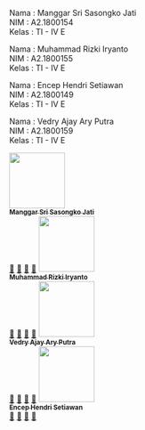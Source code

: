 Nama : Manggar Sri Sasongko Jati <br>
NIM : A2.1800154 <br>
Kelas : TI - IV E <br>

Nama : Muhammad Rizki Iryanto <br>
NIM : A2.1800155 <br>
Kelas : TI - IV E <br>

Nama : Encep Hendri Setiawan  <br>
NIM : A2.1800149 <br>
Kelas : TI - IV E <br>

Nama : Vedry Ajay Ary Putra <br>
NIM : A2.1800159 <br>
Kelas : TI - IV E <br>

<tr>
     <!-- Baris 2 Max 7 Akun -->
     <td align="center"><a href="#"><img src="https://avatars0.githubusercontent.com/u/61769361?s=460&u=63a3756b2880bc06bafb56f49f64f9427085c7ee&v=4" width="100px;" alt=""/><br /><sub><b>Manggar Sri Sasongko Jati</b></sub></a><br /><a href="#" title="https://github.com/manggarsasongko/">🔗</a> <a href="#" title="Documentation">📖</a> <a href="#" title="Profile">👀</a> <a href="#" title="Talks">📢</a></td>
  <tr>
     <!-- Baris 2 Max 7 Akun -->
     <td align="center"><a href="#"><img src="https://avatars1.githubusercontent.com/u/62083185?s=400&u=0e4124ad96780beb739df19666296b8dc82828e9&v=4" width="100px;" alt=""/><br /><sub><b>Muhammad Rizki Iryanto</b></sub></a><br /><a href="#" title="https://github.com/rizkiiryanto96">🔗</a> <a href="#" title="Documentation">📖</a> <a href="#" title="Profile">👀</a> <a href="#" title="Talks">📢</a></td>
  <tr>
     <!-- Baris 2 Max 7 Akun -->
     <td align="center"><a href="#"><img src="https://avatars1.githubusercontent.com/u/66822894?s=400&u=fa3b8430e087bbf02c787491aac231c80ba7b9c2&v=4" width="100px;" alt=""/><br /><sub><b>Vedry Ajay Ary Putra</b></sub></a><br /><a href="#" title="https://github.com/VedryAP">🔗</a> <a href="#" title="Documentation">📖</a> <a href="#" title="Profile">👀</a> <a href="#" title="Talks">📢</a></td>
  <tr>
     <!-- Baris 2 Max 7 Akun -->
     <td align="center"><a href="#"><img src="" width="100px;" alt=""/><br /><sub><b>Encep Hendri Setiawan</b></sub></a><br /><a href="#" title="">🔗</a> <a href="#" title="Documentation">📖</a> <a href="#" title="Profile">👀</a> <a href="#" title="Talks">📢</a></td>
</tr>